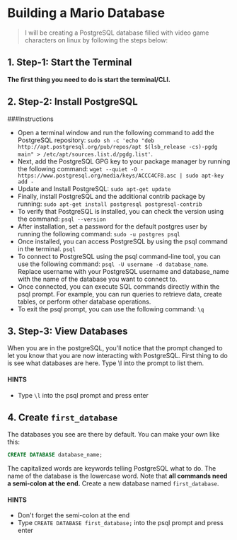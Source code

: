 # Building a Mario Database

>I will be creating a PostgreSQL database filled with video game characters on linux by following the steps below:

## 1. Step-1: Start the Terminal

**The first thing you need to do is start the terminal/CLI.** 

## 2. Step-2: Install PostgreSQL

###Instructions

- Open a terminal window and run the following command to add the PostgreSQL repository:
`sudo sh -c 'echo "deb http://apt.postgresql.org/pub/repos/apt $(lsb_release -cs)-pgdg main" > /etc/apt/sources.list.d/pgdg.list'`.
- Next, add the PostgreSQL GPG key to your package manager by running the following command:
`wget --quiet -O - https://www.postgresql.org/media/keys/ACCC4CF8.asc | sudo apt-key add -`
- Update and Install PostgreSQL: `sudo apt-get update`
- Finally, install PostgreSQL and the additional contrib package by running: `sudo apt-get install postgresql postgresql-contrib`
- To verify that PostgreSQL is installed, you can check the version using the command: `psql --version`
- After installation, set a password for the default postgres user by running the following command: `sudo -u postgres psql`
- Once installed, you can access PostgreSQL by using the psql command in the terminal. `psql`
- To connect to PostgreSQL using the psql command-line tool, you can use the following command: `psql -U username -d database_name`. Replace username with your PostgreSQL username and database_name with the name of the database you want to connect to.
- Once connected, you can execute SQL commands directly within the psql prompt. For example, you can run queries to retrieve data, create tables, or perform other database operations.
- To exit the psql prompt, you can use the following command: `\q`

## 3. Step-3: View Databases 

When you are in the postgreSQL, you'll notice that the prompt changed to let you know that you are now interacting with PostgreSQL. First thing to do is see what databases are here. Type \l into the prompt to list them.

#### HINTS

- Type `\l` into the psql prompt and press enter

## 4. Create `first_database`


The databases you see are there by default. You can make your own like this:

```sql
CREATE DATABASE database_name;
```

The capitalized words are keywords telling PostgreSQL what to do. The name of the database is the lowercase word. Note that **all commands need a semi-colon at the end.** Create a new database named `first_database`.

#### HINTS

- Don't forget the semi-colon at the end
- Type `CREATE DATABASE first_database;` into the psql prompt and press enter



